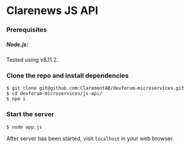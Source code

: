 # Clarenews JS API
### Prerequisites
##### Node.js:
Tested using v8.11.2.

### Clone the repo and install dependencies
```
$ git clone git@github.com:ClaremontAB/devforum-microservices.git
$ cd devforum-microservices/js-api/
$ npm i
```

### Start the server
```
$ node app.js
```
After server has been started, visit `localhost` in your web browser.